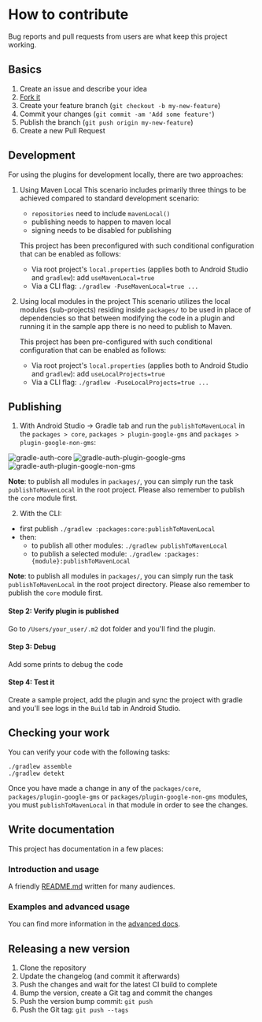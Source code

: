 # How to contribute

Bug reports and pull requests from users are what keep this project working.

## Basics

1. Create an issue and describe your idea
2. [Fork it](https://github.com/openmobilehub/android-omh-auth/fork)
3. Create your feature branch (`git checkout -b my-new-feature`)
4. Commit your changes (`git commit -am 'Add some feature'`)
5. Publish the branch (`git push origin my-new-feature`)
6. Create a new Pull Request

## Development

For using the plugins for development locally, there are two approaches:

1. Using Maven Local
   This scenario includes primarily three things to be achieved compared to standard development scenario:

   - `repositories` need to include `mavenLocal()`
   - publishing needs to happen to maven local
   - signing needs to be disabled for publishing

   This project has been preconfigured with such conditional configuration that can be enabled as follows:

   - Via root project's `local.properties` (applies both to Android Studio and `gradlew`): add `useMavenLocal=true`
   - Via a CLI flag: `./gradlew -PuseMavenLocal=true ...`

2. Using local modules in the project
   This scenario utilizes the local modules (sub-projects) residing inside `packages/` to be used in place of dependencies so that between modifying the code in a plugin and running it in the sample app there is no need to publish to Maven.

   This project has been pre-configured with such conditional configuration that can be enabled as follows:

   - Via root project's `local.properties` (applies both to Android Studio and `gradlew`): add `useLocalProjects=true`
   - Via a CLI flag: `./gradlew -PuseLocalProjects=true ...`

## Publishing

1. With Android Studio -> Gradle tab and run the `publishToMavenLocal` in the `packages > core`, `packages > plugin-google-gms` and `packages > plugin-google-non-gms`:

![gradle-auth-core](https://github.com/openmobilehub/omh-maps/assets/124717244/7a8aeb52-fcf2-4c8c-a0e8-e249e69b3fea)
![gradle-auth-plugin-google-gms](https://github.com/openmobilehub/omh-maps/assets/124717244/e5a370d9-1429-4234-a884-b39a23c6dadb)
![gradle-auth-plugin-google-non-gms](https://github.com/openmobilehub/omh-maps/assets/124717244/2cc52110-8faa-47e3-9298-a6cec846a348)

**Note**: to publish all modules in `packages/`, you can simply run the task `publishToMavenLocal` in the root project. Please also remember to publish the `core` module first.

2. With the CLI:

- first publish `./gradlew :packages:core:publishToMavenLocal`
- then:
  - to publish all other modules: `./gradlew publishToMavenLocal`
  - to publish a selected module: `./gradlew :packages:{module}:publishToMavenLocal`

**Note**: to publish all modules in `packages/`, you can simply run the task `publishToMavenLocal` in the root project directory. Please also remember to publish the `core` module first.

#### Step 2: Verify plugin is published

Go to `/Users/your_user/.m2` dot folder and you'll find the plugin.

#### Step 3: Debug

Add some prints to debug the code

#### Step 4: Test it

Create a sample project, add the plugin and sync the project with gradle and you'll see logs in the `Build` tab in Android Studio.

## Checking your work

You can verify your code with the following tasks:

```
./gradlew assemble
./gradlew detekt
```

Once you have made a change in any of the `packages/core`, `packages/plugin-google-gms` or `packages/plugin-google-non-gms` modules, you must `publishToMavenLocal` in that module in order to see the changes.

## Write documentation

This project has documentation in a few places:

### Introduction and usage

A friendly [README.md](/README.md) written for many audiences.

### Examples and advanced usage

You can find more information in the [advanced docs](/docs/advanced/README.md).

## Releasing a new version

1. Clone the repository
2. Update the changelog (and commit it afterwards)
3. Push the changes and wait for the latest CI build to complete
4. Bump the version, create a Git tag and commit the changes
5. Push the version bump commit: `git push`
6. Push the Git tag: `git push --tags`
